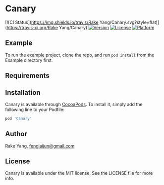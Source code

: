 # Canary

[![CI Status](https://img.shields.io/travis/Rake Yang/Canary.svg?style=flat)](https://travis-ci.org/Rake Yang/Canary)
[![Version](https://img.shields.io/cocoapods/v/Canary.svg?style=flat)](https://cocoapods.org/pods/Canary)
[![License](https://img.shields.io/cocoapods/l/Canary.svg?style=flat)](https://cocoapods.org/pods/Canary)
[![Platform](https://img.shields.io/cocoapods/p/Canary.svg?style=flat)](https://cocoapods.org/pods/Canary)

## Example

To run the example project, clone the repo, and run `pod install` from the Example directory first.

## Requirements

## Installation

Canary is available through [CocoaPods](https://cocoapods.org). To install
it, simply add the following line to your Podfile:

```ruby
pod 'Canary'
```

## Author

Rake Yang, fenglaijun@gmail.com

## License

Canary is available under the MIT license. See the LICENSE file for more info.
